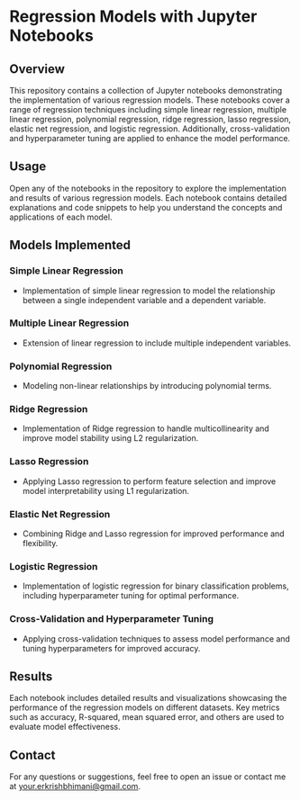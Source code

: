 # Regression Models with Jupyter Notebooks

## Overview

This repository contains a collection of Jupyter notebooks demonstrating the implementation of various regression models. These notebooks cover a range of regression techniques including simple linear regression, multiple linear regression, polynomial regression, ridge regression, lasso regression, elastic net regression, and logistic regression. Additionally, cross-validation and hyperparameter tuning are applied to enhance the model performance.



## Usage

Open any of the notebooks in the repository to explore the implementation and results of various regression models. Each notebook contains detailed explanations and code snippets to help you understand the concepts and applications of each model.


## Models Implemented

### Simple Linear Regression
- Implementation of simple linear regression to model the relationship between a single independent variable and a dependent variable.

### Multiple Linear Regression
- Extension of linear regression to include multiple independent variables.

### Polynomial Regression
- Modeling non-linear relationships by introducing polynomial terms.

### Ridge Regression
- Implementation of Ridge regression to handle multicollinearity and improve model stability using L2 regularization.

### Lasso Regression
- Applying Lasso regression to perform feature selection and improve model interpretability using L1 regularization.

### Elastic Net Regression
- Combining Ridge and Lasso regression for improved performance and flexibility.

### Logistic Regression
- Implementation of logistic regression for binary classification problems, including hyperparameter tuning for optimal performance.

### Cross-Validation and Hyperparameter Tuning
- Applying cross-validation techniques to assess model performance and tuning hyperparameters for improved accuracy.

## Results

Each notebook includes detailed results and visualizations showcasing the performance of the regression models on different datasets. Key metrics such as accuracy, R-squared, mean squared error, and others are used to evaluate model effectiveness.


## Contact

For any questions or suggestions, feel free to open an issue or contact me at [your.erkrishbhimani@gmail.com](mailto:erkrishbhimani@gmail.com).

